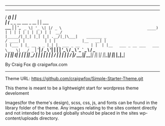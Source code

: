 ************************************************************************
   _____ _                 _                                            
  / ____(_)               | |                                           
 | (___  _ _ __ ___  _ __ | | ___                                       
  \___ \| | '_ ` _ \| '_ \| |/ _ \                                      
  ____) | | | | | | | |_) | |  __/                                      
 |_____/|_|_| |_| |_| .__/|_|\___|    _______ _                         
  / ____| |         | | |            |__   __| |                        
 | (___ | |_ __ _ _ |_| |_ ___ _ __     | |  | |__   ___ _ __ ___   ___ 
  \___ \| __/ _` | '__| __/ _ \ '__|    | |  | '_ \ / _ \ '_ ` _ \ / _ \
  ____) | || (_| | |  | ||  __/ |       | |  | | | |  __/ | | | | |  __/
 |_____/ \__\__,_|_|   \__\___|_|       |_|  |_| |_|\___|_| |_| |_|\___|
                                                                        
  By Craig Fox @ craigwfox.com
************************************************************************

Theme URL: https://github.com/craigwfox/Simple-Starter-Theme.git

This theme is meant to be a lightweight start for wordpress theme develoment

Images(for the theme's design), scss, css, js, and fonts can be found in the library folder of the theme. Any images relating to the sites content directly and not intended to be used globally should be placed in the sites wp-content/uploads directory.